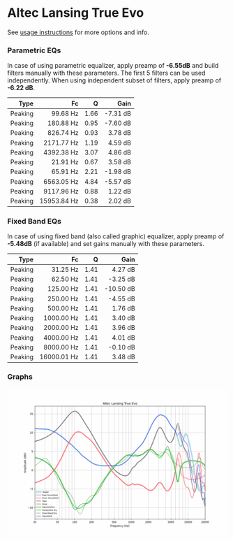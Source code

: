 # Altec Lansing True Evo
See [usage instructions](https://github.com/jaakkopasanen/AutoEq#usage) for more options and info.

### Parametric EQs
In case of using parametric equalizer, apply preamp of **-6.55dB** and build filters manually
with these parameters. The first 5 filters can be used independently.
When using independent subset of filters, apply preamp of **-6.22 dB**.

| Type    | Fc          |    Q | Gain     |
|--------:|------------:|-----:|---------:|
| Peaking | 99.68 Hz    | 1.66 | -7.31 dB |
| Peaking | 180.88 Hz   | 0.95 | -7.60 dB |
| Peaking | 826.74 Hz   | 0.93 | 3.78 dB  |
| Peaking | 2171.77 Hz  | 1.19 | 4.59 dB  |
| Peaking | 4392.38 Hz  | 3.07 | 4.86 dB  |
| Peaking | 21.91 Hz    | 0.67 | 3.58 dB  |
| Peaking | 65.91 Hz    | 2.21 | -1.98 dB |
| Peaking | 6563.05 Hz  | 4.84 | -5.57 dB |
| Peaking | 9117.96 Hz  | 0.88 | 1.22 dB  |
| Peaking | 15953.84 Hz | 0.38 | 2.02 dB  |

### Fixed Band EQs
In case of using fixed band (also called graphic) equalizer, apply preamp of **-5.48dB**
(if available) and set gains manually with these parameters.

| Type    | Fc          |    Q | Gain      |
|--------:|------------:|-----:|----------:|
| Peaking | 31.25 Hz    | 1.41 | 4.27 dB   |
| Peaking | 62.50 Hz    | 1.41 | -3.25 dB  |
| Peaking | 125.00 Hz   | 1.41 | -10.50 dB |
| Peaking | 250.00 Hz   | 1.41 | -4.55 dB  |
| Peaking | 500.00 Hz   | 1.41 | 1.76 dB   |
| Peaking | 1000.00 Hz  | 1.41 | 3.40 dB   |
| Peaking | 2000.00 Hz  | 1.41 | 3.96 dB   |
| Peaking | 4000.00 Hz  | 1.41 | 4.01 dB   |
| Peaking | 8000.00 Hz  | 1.41 | -0.10 dB  |
| Peaking | 16000.01 Hz | 1.41 | 3.48 dB   |

### Graphs
![](./Altec%20Lansing%20True%20Evo.png)